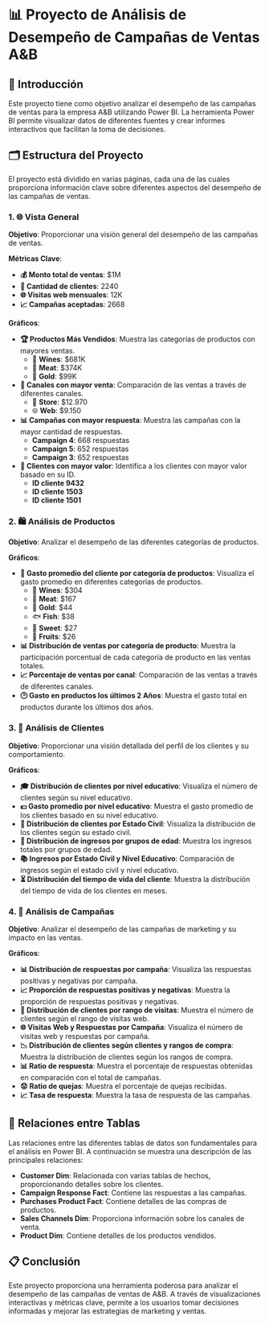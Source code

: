 # 📊 Proyecto de Análisis de Desempeño de Campañas de Ventas A&B

## 🌟 Introducción
Este proyecto tiene como objetivo analizar el desempeño de las campañas de ventas para la empresa A&B utilizando Power BI. La herramienta Power BI permite visualizar datos de diferentes fuentes y crear informes interactivos que facilitan la toma de decisiones.

## 🗂️ Estructura del Proyecto
El proyecto está dividido en varias páginas, cada una de las cuales proporciona información clave sobre diferentes aspectos del desempeño de las campañas de ventas.

### 1. 🌐 Vista General
**Objetivo**: Proporcionar una visión general del desempeño de las campañas de ventas.

**Métricas Clave**:
- **💰 Monto total de ventas**: $1M
- **👥 Cantidad de clientes**: 2240
- **🌐 Visitas web mensuales**: 12K
- **📈 Campañas aceptadas**: 2668

**Gráficos**:
- **🏆 Productos Más Vendidos**: Muestra las categorías de productos con mayores ventas.
  - 🍷 **Wines**: $681K
  - 🍖 **Meat**: $374K
  - 🥇 **Gold**: $99K
- **🛒 Canales con mayor venta**: Comparación de las ventas a través de diferentes canales.
  - 🏬 **Store**: $12.970
  - 🌐 **Web**: $9.150
- **📊 Campañas con mayor respuesta**: Muestra las campañas con la mayor cantidad de respuestas.
  - **Campaign 4**: 668 respuestas
  - **Campaign 5**: 652 respuestas
  - **Campaign 3**: 652 respuestas
- **💎 Clientes con mayor valor**: Identifica a los clientes con mayor valor basado en su ID.
  - **ID cliente 9432**
  - **ID cliente 1503**
  - **ID cliente 1501**

### 2. 🛍️ Análisis de Productos
**Objetivo**: Analizar el desempeño de las diferentes categorías de productos.

**Gráficos**:
- **💸 Gasto promedio del cliente por categoría de productos**: Visualiza el gasto promedio en diferentes categorías de productos.
  - 🍷 **Wines**: $304
  - 🍖 **Meat**: $167
  - 🥇 **Gold**: $44
  - 🐟 **Fish**: $38
  - 🍬 **Sweet**: $27
  - 🍉 **Fruits**: $26
- **📊 Distribución de ventas por categoría de producto**: Muestra la participación porcentual de cada categoría de producto en las ventas totales.
- **📈 Porcentaje de ventas por canal**: Comparación de las ventas a través de diferentes canales.
- **🕑 Gasto en productos los últimos 2 Años**: Muestra el gasto total en productos durante los últimos dos años.

### 3. 👤 Análisis de Clientes
**Objetivo**: Proporcionar una visión detallada del perfil de los clientes y su comportamiento.

**Gráficos**:
- **🎓 Distribución de clientes por nivel educativo**: Visualiza el número de clientes según su nivel educativo.
- **💵 Gasto promedio por nivel educativo**: Muestra el gasto promedio de los clientes basado en su nivel educativo.
- **💍 Distribución de clientes por Estado Civil**: Visualiza la distribución de los clientes según su estado civil.
- **🤑 Distribución de ingresos por grupos de edad**: Muestra los ingresos totales por grupos de edad.
- **📚 Ingresos por Estado Civil y Nivel Educativo**: Comparación de ingresos según el estado civil y nivel educativo.
- **⏳ Distribución del tiempo de vida del cliente**: Muestra la distribución del tiempo de vida de los clientes en meses.

### 4. 📢 Análisis de Campañas
**Objetivo**: Analizar el desempeño de las campañas de marketing y su impacto en las ventas.

**Gráficos**:
- **📊 Distribución de respuestas por campaña**: Visualiza las respuestas positivas y negativas por campaña.
- **📈 Proporción de respuestas positivas y negativas**: Muestra la proporción de respuestas positivas y negativas.
- **👥 Distribución de clientes por rango de visitas**: Muestra el número de clientes según el rango de visitas web.
- **🌐 Visitas Web y Respuestas por Campaña**: Visualiza el número de visitas web y respuestas por campaña.
- **📉 Distribución de clientes según clientes y rangos de compra**: Muestra la distribución de clientes según los rangos de compra.
- **📊 Ratio de respuesta**: Muestra el porcentaje de respuestas obtenidas en comparación con el total de campañas.
- **😟 Ratio de quejas**: Muestra el porcentaje de quejas recibidas.
- **📈 Tasa de respuesta**: Muestra la tasa de respuesta de las campañas.

## 🔗 Relaciones entre Tablas
Las relaciones entre las diferentes tablas de datos son fundamentales para el análisis en Power BI. A continuación se muestra una descripción de las principales relaciones:
- **Customer Dim**: Relacionada con varias tablas de hechos, proporcionando detalles sobre los clientes.
- **Campaign Response Fact**: Contiene las respuestas a las campañas.
- **Purchases Product Fact**: Contiene detalles de las compras de productos.
- **Sales Channels Dim**: Proporciona información sobre los canales de venta.
- **Product Dim**: Contiene detalles de los productos vendidos.

## 📋 Conclusión
Este proyecto proporciona una herramienta poderosa para analizar el desempeño de las campañas de ventas de A&B. A través de visualizaciones interactivas y métricas clave, permite a los usuarios tomar decisiones informadas y mejorar las estrategias de marketing y ventas.
